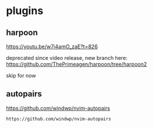 # plugins

## harpoon

https://youtu.be/w7i4amO_zaE?t=826

deprecated since video release, new branch here:
https://github.com/ThePrimeagen/harpoon/tree/harpoon2

skip for now

## autopairs

https://github.com/windwp/nvim-autopairs

```
https://github.com/windwp/nvim-autopairs
```

